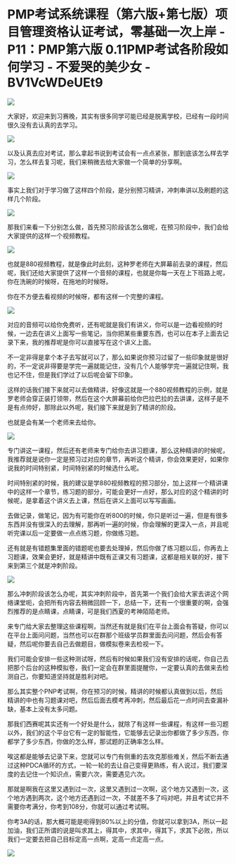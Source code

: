 # PMP考试系统课程（第六版+第七版）项目管理资格认证考试，零基础一次上岸 - P11：PMP第六版 0.11PMP考试各阶段如何学习 - 不爱哭的美少女 - BV1VcWDeUEt9

![](img/c3c787d33732808de17e89bdc5f4a566_0.png)

大家好，欢迎来到习赛晚，其实有很多同学可能已经是脱离学校，已经有一段时间很久没有去认真的去学习。

![](img/c3c787d33732808de17e89bdc5f4a566_2.png)

以及认真去应对考试，那么拿起书说到考试会有一点点紧张，那到底该怎么样去学习，怎么样去复习呢，我们来稍微去给大家做一个简单的分享啊。



![](img/c3c787d33732808de17e89bdc5f4a566_4.png)

事实上我们对于学习做了这样四个阶段，是分别预习精讲，冲刺串讲以及刷题的这样几个阶段。

![](img/c3c787d33732808de17e89bdc5f4a566_6.png)

那我们来看一下分别怎么做，首先预习阶段该怎么做呢，在预习阶段中，我们会给大家提供的这样一个视频教程。

![](img/c3c787d33732808de17e89bdc5f4a566_8.png)

也就是880视频教程，就是像此时此刻，这种罗老师在大屏幕前去录的课程，然后呢，我们还给大家提供了这样一个音频的课程，也就是你每一天在上下班路上呢，你在洗碗的时候呀，在拖地的时候呀。

你在不方便去看视频的时候呀，都有这样一个完整的课程。

![](img/c3c787d33732808de17e89bdc5f4a566_10.png)

对应的音频可以给你免费听，还有呢就是我们有讲义，你可以是一边看视频的时候，一边去在讲义上面写一些笔记，当你把某些重要东西，也可以在本子上面去记录下来，我的推荐呢是你可以直接写在这个讲义上面。

不一定非得是拿个本子去写就可以了，那么如果说你预习过留了一些印象就是很好的，不一定说非得要是学完一遍就能记住，没有几个人能够学完一遍就记住啊，我也记不住，但是我们学过了以后呢会留下印象。

这样的话我们接下来就可以去做精讲，好像这就是一个880视频教程的示例，就是罗老师会穿正装打领带，然后在这个大屏幕前给你巴拉巴拉的去讲课，这样子是不是有点帅好，那除此以外呢，我们接下来就是到了精讲的阶段。

也就是会有某一个老师来去给你。

![](img/c3c787d33732808de17e89bdc5f4a566_12.png)

专门讲这一课程，然后还有老师来专门给你去讲习题课，那么这种精讲的时候呢，我推荐就是说你一定是预习过对应的章节，再听这个精讲，你会效果更好，如果你说我的时间特别紧，时间特别紧的时候选什么呢。

时间特别紧的时候，我的建议是学880视频教程的预习部分，加上这样一个精讲课中的这样一个章节，练习题的部分，可能会更好一点好，那么对应的这个精讲的时候呢，是拿着这个讲义去上课，然后在讲义上面可以写写画画。

去做记录，做笔记，因为有可能你在听800的时候，你只是听过一遍，但是有很多东西并没有很深入的去理解，那再听一遍的时候，你会理解的更深入一点，并且呢听完课以后一定要做一点点练习题，你做练习题。

还有就是有错题集里面的错题呢也要去处理掉，然后你做了练习题以后，你再去上习题课，效果会更好，就是精讲中既有正课又有习题课，这都是相关联的好，接下来到第三个就是冲刺阶段。



![](img/c3c787d33732808de17e89bdc5f4a566_14.png)

那么冲刺阶段该怎么办呢，其实冲刺阶段中，首先第一个我们会给大家去讲这个网络课堂呃，会把所有内容去稍微回顾一下，总结一下，还有一个很重要的啊，会强烈推荐的是点睛课，点睛课，可是我们西夏的考神陌陌老师。

来专门给大家去整理这些课程啊，当然还有就是我们在平台上面会有答疑，你可以在平台上面问问题，当然也可以在群那个班级学员群里面去问问题，然后会有答疑，然后呢你要去自己去做题目，做模拟卷来去检视一下。

我们可能会安排一些这种测试呀，然后有时候如果我们没有安排的话呢，你自己去把那个后台的这种模拟卷，我们一定会在群里面提醒你，一定要认真的去做来去检测自己，你要知道坚持就是胜利对吧。

那么其实整个PNP考试啊，你在预习的时候，精讲的时候都认真做到以后，然后精讲的中也有习题课对吧，然后后面去模考再冲刺，然后最后花一点时间去查漏补缺，基本上没有太多问题。

那我们西赛呢其实还有一个好处是什么，就除了有这样一些课程，有这样一些习题以外，我们的这个平台它有一定的智能性，它能够去记录出你都做了多少东西，你都学了多少东西，你做的怎么样，那试题的正确率怎么样。

唉这都是能够去记录下来，您就可以专门有侧重的去攻克那些难关，然后不断去通过这种PDCA循环的方式，一轮一轮的去让自己变得更熟练，有人说过，我们要深度的去记住一个知识点，需要六次，需要遇见六次。

那就是啊我在这里又遇到过一次，这里又遇到过一次啊，这个地方又遇到一次，这个地方遇到两次，这个地方还遇到过一次，不就差不多了吗对吧，并且考试它并不需要你考满分，你考到108分，你就可以通过考试啊。

你考3A的话，那大概可能是呃得到80%以上的分值，你就可以拿到3A，所以一起加油，我们正所谓的说是叫求其上，得其中，求其中，得其下，求其下必败，所以我们一定要去把自己目标定高一点啊，定高一点定高一点。



![](img/c3c787d33732808de17e89bdc5f4a566_16.png)